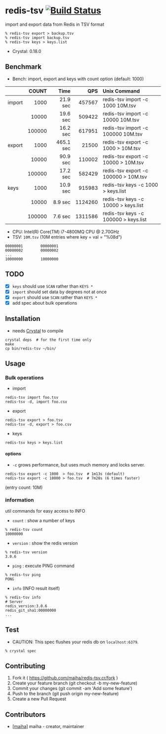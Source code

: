 # redis-tsv [![Build Status](https://travis-ci.org/maiha/redis-tsv.cr.svg?branch=master)](https://travis-ci.org/maiha/redis-tsv.cr)

import and export data from Redis in TSV format

```shell
% redis-tsv export > backup.tsv
% redis-tsv import backup.tsv
% redis-tsv keys > keys.list
```

- Crystal: 0.18.0

## Benchmark

- Bench: import, export and keys with count option (default: 1000)

|      | COUNT  | Time     |    QPS | Unix Command                         |
|:-----|-------:|---------:|-------:|:-------------------------------------|
|import| 1000   | 21.9 sec | 457567 | redis-tsv import -c 1000   10M.tsv   |
|      | 10000  | 19.6 sec | 509422 | redis-tsv import -c 10000  10M.tsv   |
|      | 100000 | 16.2 sec | 617951 | redis-tsv import -c 100000 10M.tsv   |
|export| 1000   |465.1 sec |  21500 | redis-tsv export -c 1000   > 10M.tsv |
|      | 10000  | 90.9 sec | 110002 | redis-tsv export -c 10000  > 10M.tsv |
|      | 100000 | 17.2 sec | 582429 | redis-tsv export -c 100000 > 10M.tsv |
|keys  | 1000   | 10.9 sec | 915983 | redis-tsv keys -c 1000   > keys.list |
|      | 10000  |  8.9 sec | 1124260| redis-tsv keys -c 10000  > keys.list |
|      | 100000 |  7.6 sec | 1311586| redis-tsv keys -c 100000 > keys.list |

- CPU: Intel(R) Core(TM) i7-4800MQ CPU @ 2.70GHz
- TSV: `10M.tsv` (10M entries where key = val = "%08d")
```
00000001        00000001
00000002        00000002
...
10000000        10000000
```

## TODO

- [x] `keys` should use `SCAN` rather than `KEYS *`
- [x] `import` should set data by degrees not at once
- [x] `export` should use `SCAN` rather than `KEYS *`
- [x] add spec about bulk operations

## Installation

- needs [Crystal](http://crystal-lang.org/) to compile

```shell
crystal deps  # for the first time only
make
cp bin/redis-tsv ~/bin/
```

## Usage

### Bulk operations

- import

```
redis-tsv import foo.tsv
redis-tsv -d, import foo.csv
```

- export

```
redis-tsv export > foo.tsv
redis-tsv -d, export > foo.csv
```

- keys

```
redis-tsv keys > keys.list
```

#### options

- `-c` grows performance, but uses much memory and locks server.

```
redis-tsv export -c 1000  > foo.tsv  # 1m13s (default)
redis-tsv export -c 10000 > foo.tsv  # 7m28s (6 times faster)
```
(entry count: 10M)


### information

util commands for easy access to INFO

- `count` : show a number of keys
```
% redis-tsv count
10000000
```

- `version` : show the redis version
```
% redis-tsv version
3.0.6
```

- `ping` : execute PING command
```
% redis-tsv ping
PONG
```

- `info` (INFO result itself)
```
% redis-tsv info
# Server
redis_version:3.0.6
redis_git_sha1:00000000
...
```

## Test

- CAUTION: This spec flushes your redis db on `localhost:6379`.

```
% crystal spec
```

## Contributing

1. Fork it ( https://github.com/maiha/redis-tsv.cr/fork )
2. Create your feature branch (git checkout -b my-new-feature)
3. Commit your changes (git commit -am 'Add some feature')
4. Push to the branch (git push origin my-new-feature)
5. Create a new Pull Request

## Contributors

- [[maiha]](https://github.com/maiha) maiha - creator, maintainer
